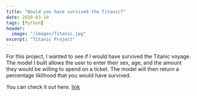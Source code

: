 ```yaml
---
title: "Would you have survived the Titanic?"
date: 2020-03-10
tags: [Python]
header:
  image: "/images/Titanic.jpg"
excerpt: "Titanic Project"
---
```

For this project, I wanted to see if I would have survived the Titanic voyage.  The model I built allows the user to enter their sex, age, and the amount they would be willing to spend on a ticket.  The model will then return a percentage liklihood that you would have survived.

You can check it out here. [link](https://github.com/jdp71/titanic)